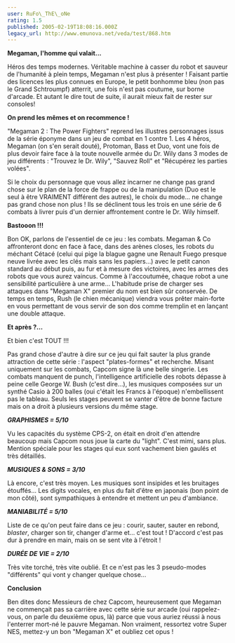 ```yaml
---
user: RuFo\_ThE\_oNe
rating: 1.5
published: 2005-02-19T18:08:16.000Z
legacy_url: http://www.emunova.net/veda/test/868.htm
---
```

**Megaman, l'homme qui valait...**  

Héros des temps modernes. Véritable machine à casser du robot et sauveur de l'humanité à plein temps, Megaman n'est plus à présenter ! Faisant partie des licences les plus connues en Europe, le petit bonhomme bleu (non pas le Grand Schtroumpf) atterrit, une fois n'est pas coutume, sur borne d'arcade. Et autant le dire tout de suite, il aurait mieux fait de rester sur consoles!  

  

**On prend les mêmes et on recommence !**  

"Megaman 2 : The Power Fighters" reprend les illustres personnages issus de la série éponyme dans un jeu de combat en 1 contre 1\. Les 4 héros, Megaman (on s'en serait douté), Protoman, Bass et Duo, vont une fois de plus devoir faire face à la toute nouvelle armée du Dr. Wily dans 3 modes de jeu différents : "Trouvez le Dr. Wily", "Sauvez Roll" et "Récupérez les parties volées".  

Si le choix du personnage que vous allez incarner ne change pas grand chose sur le plan de la force de frappe ou de la manipulation (Duo est le seul à être VRAIMENT différent des autres), le choix du mode... ne change pas grand chose non plus ! Ils se déclinent tous les trois en une série de 6 combats à livrer puis d'un dernier affrontement contre le Dr. Wily himself.  

  

**Bastooon !!!**  

Bon OK, parlons de l'essentiel de ce jeu : les combats. Megaman & Co affronteront donc en face à face, dans des arènes closes, les robots du méchant Cétacé (celui qui pige la blague gagne une Renault Fuego presque neuve livrée avec les clés mais sans les papiers...) avec le petit canon standard au début puis, au fur et à mesure des victoires, avec les armes des robots que vous aurez vaincus. Comme à l'accoutumée, chaque robot a une sensibilité particulière à une arme... L'habitude prise de charger ses attaques dans "Megaman X" premier du nom est bien sûr conservée. De temps en temps, Rush (le chien mécanique) viendra vous prêter main-forte en vous permettant de vous servir de son dos comme tremplin et en lançant une double attaque.  

  

**Et après ?...**  

Et bien c'est TOUT !!!  

Pas grand chose d'autre à dire sur ce jeu qui fait sauter la plus grande attraction de cette série : l'aspect "plates-formes" et recherche. Misant uniquement sur les combats, Capcom signe là une belle singerie. Les combats manquent de punch, l'intelligence artificielle des robots dépasse à peine celle George W. Bush (c'est dire...), les musiques composées sur un synthé Casio à 200 balles (oui c'était les Francs à l'époque) n'embellissent pas le tableau. Seuls les stages peuvent se vanter d'être de bonne facture mais on a droit à plusieurs versions du même stage.  

  

**_GRAPHISMES = 5/10_**  

Vu les capacités du système CPS-2, on était en droit d'en attendre beaucoup mais Capcom nous joue la carte du "light". C'est mimi, sans plus. Mention spéciale pour les stages qui eux sont vachement bien gaulés et très détaillés.  

  

**_MUSIQUES & SONS = 3/10_**  

Là encore, c'est très moyen. Les musiques sont insipides et les bruitages étouffés... Les digits vocales, en plus du fait d'être en japonais (bon point de mon côté), sont sympathiques à entendre et mettent un peu d'ambiance.  

  

**_MANIABILITÉ = 5/10_**  

Liste de ce qu'on peut faire dans ce jeu : courir, sauter, sauter en rebond, _blaster_, charger son tir, changer d'arme et... c'est tout ! D'accord c'est pas dur à prendre en main, mais on se sent vite à l'étroit !  

  

**_DURÉE DE VIE = 2/10_**  

Très vite torché, très vite oublié. Et ce n'est pas les 3 pseudo-modes "différents" qui vont y changer quelque chose...  

  

**Conclusion**  

Ben dites donc Messieurs de chez Capcom, heureusement que Megaman ne commençait pas sa carrière avec cette série sur arcade (oui rappelez-vous, on parle du deuxième opus, là) parce que vous auriez réussi à nous l'enterrer mort-né le pauvre Megaman. Non vraiment, ressortez votre Super NES, mettez-y un bon "Megaman X" et oubliez cet opus !